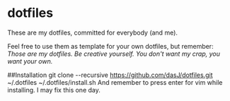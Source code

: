 dotfiles
========

These are my dotfiles, committed for everybody (and me).

Feel free to use them as template for your own dotfiles, but remember: _Those are my dotfiles. Be creative yourself. You don't want my crap, you want your own._

##Installation
git clone --recursive https://github.com/dasJ/dotfiles.git ~/.dotfiles
~/.dotfiles/install.sh
And remember to press enter for vim while installing. I may fix this one day.
